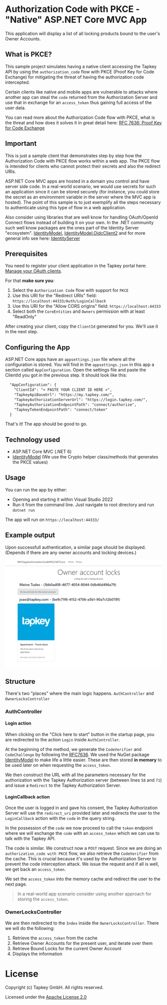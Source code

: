 ﻿# Authorization Code with PKCE - "Native" ASP.NET Core MVC App

This application will display a list of all locking products bound to the user's Owner
Accounts.

## What is PKCE?
This sample project simulates having a native client accessing the Tapkey API by using the `authorization_code` flow with PKCE (Proof Key for Code Exchange) for mitigating the threat of having the authorization code intercepted.

Certain clients like native and mobile apps are vulnerable to attacks where another app can steal the `code` returned from the Authorization Server and use that in exchange for an `access_token` thus gaining full access of the user data.

You can read more about the Authorization Code flow with PKCE, what is the threat and how does it solves it in great detail here: [RFC 7636: Proof Key for Code Exchange](https://oauth.net/2/pkce/)

## Important

This is just a sample client that demonstrates step by step how the Authorization Code with PKCE flow works within a web app. The PKCE flow is intended for clients who cannot protect their secrets and also the redirect URIs. 

ASP.NET Core MVC apps are hosted in a domain you control and have server side code. In a real-world scenario, we would use secrets for such an application since it can be stored securely (for instance, you could store the secret as an environment variable in the server where the MVC app is hosted). The point of this sample is to just exemplify all the steps necessary to authenticate using this type of flow in a web application.

Also consider using libraries that are well know for handling OAuth/OpenId Connect flows instead of building it on your own. In the .NET community such well know packages are the ones part of the Identity Server "ecosystem". [IdentityModel](https://github.com/IdentityModel/IdentityModel2), [IdentityModel.OidcClient2](https://github.com/IdentityModel/IdentityModel.OidcClient2) and for more general info see here: [IdentityServer](https://identityserver.io/)


## Prerequisites
You need to register your client application in the Tapkey portal here: [Manage your OAuth clients](https://my.tapkey.com/AdminUI/#/oauth-clients). 

For that **make sure you**:

1. Select the `Authorization Code` flow with support for `PKCE`
2. Use this URI for the "Redirect URIs" field: `https://localhost:44333/Auth/LoginCallback`
3. Use this URI for the "Allow CORS origins" field: `https://localhost:44333`
4. Select both the `CoreEntities` and `Owners` permission with at least "ReadOnly"

After creating your client, copy the `ClientId` generated for you. We'll use it in the next step.

## Configuring the App

ASP.NET Core apps have an `appsettings.json` file where all the configuration is stored. You will find in the `appsettings.json` in this app a section called `AppConfiguration`. Open the settings file and paste the ClientId you got in the previous step. It should look like this:

```
  "AppConfiguration": {
    "ClientId": "< PASTE YOUR CLIENT ID HERE >",
    "TapkeyApiBaseUrl": "https://my.tapkey.com/",
    "TapkeyAuthorizationServerUrl": "https://login.tapkey.com/",
    "TapkeyAuthorizationEndpointPath": "connect/authorize",
    "TapkeyTokenEndpointPath": "connect/token"
  }
```
That's it! The app should be good to go.

## Technology used
* ASP.NET Core MVC (.NET 6)
* [IdentityModel][1] (We use the Crypto helper class/methods that generates the PKCE values)

## Usage
You can run the app by either:

- Opening and starting it within Visual Studio 2022
- Run it from the command line. Just navigate to root directory and run `dotnet run`

The app will run on `https://localhost:44333/`

## Example output
Upon successfull authentication, a similar page should be displayed. (Depends if there are any owner accounts and locking devices.)

![Example of getting the onwer locks](./example-output.png)

## Structure
There's two "places" where the main logic happens. `AuthController` and `OwnerLocksController`

### AuthController

#### Login action
When clicking on the "Click here to start" button in the startup page, you are redirected to the action `Login` inside `AuthController`.

At the beginning of the method, we generate the `CodeVerifier` and `CodeChallenge` by following the [RFC7636](https://tools.ietf.org/html/rfc7636). We used the NuGet package [IdentityModel](https://github.com/IdentityModel/IdentityModel2) to make life a little easier. These are then stored **in memory** to be used later on when requesting the `access_token`.

We then construct the URL with all the parameters necessary for the authorization with the Tapkey Authorization server (between lines `58` and `71`) and issue a `Redirect` to the Tapkey Authorization Server.

#### LoginCallback action
Once the user is logged in and gave his consent, the Tapkey Authorization Server will use the `redirect_uri` provided later and redirects the user to the `LoginCallback` action with the `code` in the query string.

In the possession of the `code` we now proceed to call the `token` endpoint where we will exchange the `code` with an `access_token` which we can use to talk with the Tapkey API.

The code is similar. We construct now a `POST` request. Since we are doing an `authorization_code with PKCE` flow, we also retrieve the `CodeVerifier` from the cache. This is crucial because it's used by the Authorization Server to prevent the code interception attack. We issue the request and if all is well, we get back an `access_token`.

We set the `access_token` into the memory cache and redirect the user to the next page. 

> In a real-world app scenario consider using another approach for storing the `access_token`. 

### OwnerLocksController

We are then redirected to the `Index` inside the `OwnerLocksController`. There we will do the following:

1. Retrieve the `access_token` from the cache
2. Retrieve Owner Accounts for the present user, and iterate over them
3. Retrieve Bound Locks for the current Owner Account
4. Displays the information

# License
Copyright (c) Tapkey GmbH. All rights reserved.

Licensed under the [Apache License 2.0](https://spdx.org/licenses/Apache-2.0.html)

[1]: https://github.com/IdentityModel/IdentityModel2
